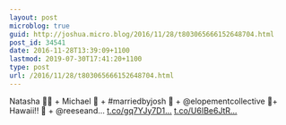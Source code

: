 ```yaml
---
layout: post
microblog: true
guid: http://joshua.micro.blog/2016/11/28/t803065666152648704.html
post_id: 34541
date: 2016-11-28T13:39:09+1100
lastmod: 2019-07-30T17:41:20+1100
type: post
url: /2016/11/28/t803065666152648704.html
---
```

Natasha 👰🏼 + Michael 👔 + #marriedbyjosh 🐒 + @elopementcollective 🎉+ Hawaii!! 🌊 + @reeseand… [t.co/gq7YJy7D1...](https://t.co/gq7YJy7D1x) [t.co/U6IBe6JtR...](https://t.co/U6IBe6JtRQ)
